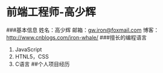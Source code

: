 # 前端工程师-高少辉
###基本信息
姓名：高少辉
邮箱：gw.iron@foxmail.com
博客：http://www.cnblogs.com/iron-whale/
###擅长的编程语言
1. JavaScript
2. HTNL5，CSS
3. C语言
##个人项目经历

